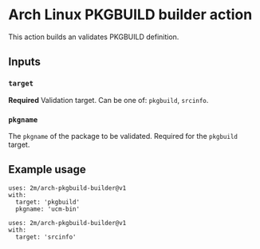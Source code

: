 # Arch Linux PKGBUILD builder action

This action builds an validates PKGBUILD definition.

## Inputs

### `target`

**Required** Validation target. Can be one of: `pkgbuild`, `srcinfo`.

### `pkgname`

The `pkgname` of the package to be validated. Required for the `pkgbuild` target.

## Example usage

```
uses: 2m/arch-pkgbuild-builder@v1
with:
  target: 'pkgbuild'
  pkgname: 'ucm-bin'

uses: 2m/arch-pkgbuild-builder@v1
with:
  target: 'srcinfo'
```
